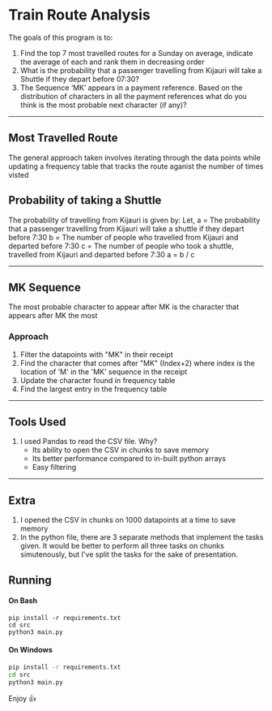 # Train Route Analysis

The goals of this program is to:

1.  Find the top 7 most travelled routes for a Sunday on average, indicate the average of each and rank them in decreasing order
2.  What is the probability that a passenger travelling from Kijauri will take a Shuttle if they depart before 07:30?
3.  The Sequence ‘MK’ appears in a payment reference. Based on the distribution of characters in all the payment references what do you think is the most probable next character (if any)?

---

## Most Travelled Route

The general approach taken involves iterating through the data points while updating a frequency table that tracks the route aganist the number of times visted

## Probability of taking a Shuttle

The probability of travelling from Kijauri is given by:
Let, a = The probability that a passenger travelling from Kijauri will take a shuttle if they depart before 7:30
b = The number of people who travelled from Kijauri and departed before 7:30
c = The number of people who took a shuttle, travelled from Kijauri and departed before 7:30
a = b / c

---

## MK Sequence

The most probable character to appear after MK is the character that appears after MK the most

### Approach

1. Filter the datapoints with "MK" in their receipt
2. Find the character that comes after "MK" (Index+2) where index is the location of 'M' in the 'MK' sequence in the receipt
3. Update the character found in frequency table
4. Find the largest entry in the frequency table

---

## Tools Used

1. I used Pandas to read the CSV file. Why?
   - Its ability to open the CSV in chunks to save memory
   - Its better performance compared to in-built python arrays
   - Easy filtering

---

## Extra

1. I opened the CSV in chunks on 1000 datapoints at a time to save memory
2. In the python file, there are 3 separate methods that implement the tasks given. It would be better to perform all three tasks on chunks simutenously, but I've split the tasks for the sake of presentation.

## Running

#### On Bash

```console
pip install -r requirements.txt
cd src
python3 main.py
```

#### On Windows

```sh
pip install -r requirements.txt
cd src
python3 main.py
```

Enjoy 👍
